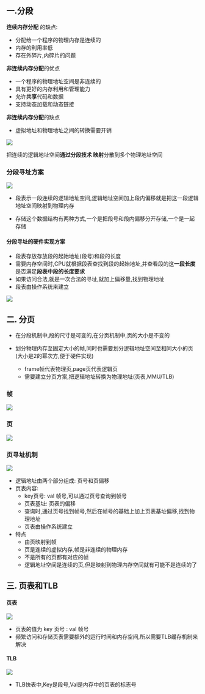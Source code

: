 ## 一.分段

**连续内存分配** 的缺点:

* 分配给一个程序的物理内存是连续的
* 内存的利用率低
* 存在外碎片,内碎片的问题

**非连续内存分配**的优点

* 一个程序的物理地址空间是非连续的
* 具有更好的内存利用和管理能力
* 允许**共享**代码和数据
* 支持动态加载和动态链接

**非连续内存分配**的缺点

* 虚拟地址和物理地址之间的转换需要开销



![](http://ww1.sinaimg.cn/large/0077h8xtly1fvna8a3lgxj30ry0hk44e.jpg)

把连续的逻辑地址空间**通过分段技术 映射**分散到多个物理地址空间

### 分段寻址方案

![](http://ww1.sinaimg.cn/large/0077h8xtly1fvnamai99lj30po0glgr8.jpg)

* 段表示一段连续的逻辑地址空间,逻辑地址空间加上段内偏移就是把这一段逻辑地址空间映射到物理内存

* 存储这个数据结构有两种方式,一个是把段号和段内偏移分开存储,一个是一起存储

#### 分段寻址的硬件实现方案

* 段表存放存放段的起始地址(段号)和段的长度
* 需要内存空间时,CPU就根据段表查找到段的起始地址,并查看段的这**一段长度**是否满足**段表中段的长度要求** 
* 如果访问合法,就是一次合法的寻址,就加上偏移量,找到物理地址
* 段表由操作系统来建立

![](http://ww1.sinaimg.cn/large/0077h8xtly1fvnt9cy6x5j30ql0h0qaf.jpg)



## 二. 分页

* 在分段机制中,段的尺寸是可变的,在分页机制中,页的大小是不变的

* 划分物理内存至固定大小的帧,同时也需要划分逻辑地址空间至相同大小的页(大小是2的幂次方,便于硬件实现)
  * frame帧代表物理页,page页代表逻辑页
  * 需要建立分页方案,把逻辑地址转换为物理地址(页表,MMU/TLB)



### 帧

![](http://ww1.sinaimg.cn/large/0077h8xtly1fvnuiq81d4j30ps0hbgsr.jpg)

### 页

![](http://ww1.sinaimg.cn/large/0077h8xtly1fvnvpshac2j30l40gwwkn.jpg)

### 页寻址机制

![](http://ww1.sinaimg.cn/large/0077h8xtly1fvnvrz6r7gj30r80hg12c.jpg)

* 逻辑地址由两个部分组成: 页号和页偏移
* 页表内容:
  *  key页号: val 帧号,可以通过页号查询到帧号
  * 页表基址: 页表的偏移
  * 查询时,通过页号找到帧号,然后在帧号的基础上加上页表基址偏移,找到物理地址
  * 页表由操作系统建立
* 特点
  * 由页映射到帧
  * 页是连续的虚拟内存,帧是非连续的物理内存
  * 不是所有的页都有对应的帧
  * 逻辑地址空间是连续的页,但是映射到物理内存空间就有可能不是连续的了



## 三. 页表和TLB

#### 页表

![](http://ww1.sinaimg.cn/large/0077h8xtly1fvnyva1bwwj30oo0g1afy.jpg)

* 页表的值为  key 页号 : val 帧号
* 频繁访问和存储页表需要额外的运行时间和内存空间,所以需要TLB缓存机制来解决

#### TLB

![](http://ww1.sinaimg.cn/large/0077h8xtly1fvo71ogdiuj30mu0fejye.jpg)

* TLB快表中,Key是段号,Val是内存中的页表的标志号